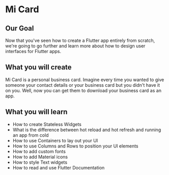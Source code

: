 # Mi Card

## Our Goal

Now that you've seen how to create a Flutter app entirely from scratch, we're going to go further and learn more about how to design user interfaces for Flutter apps.

## What you will create

Mi Card is a personal business card. Imagine every time you wanted to give someone your contact details or your business card but you didn't have it on you. Well, now you can get them to download your business card as an app.

## What you will learn

* How to create Stateless Widgets
* What is the difference between hot reload and hot refresh and running an app from cold
* How to use Containers to lay out your UI
* How to use Columns and Rows to position your UI elements
* How to add custom fonts
* How to add Material icons
* How to style Text widgets
* How to read and use Flutter Documentation



